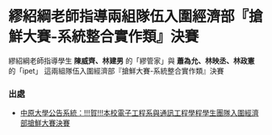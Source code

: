 # 繆紹綱老師指導兩組隊伍入圍經濟部『搶鮮大賽-系統整合實作類』決賽

繆紹綱老師指導學生 **陳威齊、林建男** 的「繆管家」與 **蕭為允、林映丞、林政憲** 的「ipet」 這兩組隊伍入圍經濟部『搶鮮大賽-系統整合實作類』決賽

### 出處
- [中原大學公告系統：!!!賀!!!本校電子工程系與通訊工程學程學生團隊入圍經濟部搶鮮大賽決賽](http://ann.cycu.edu.tw/aa/frontend/AnnItem.jsp?sn=24589)
